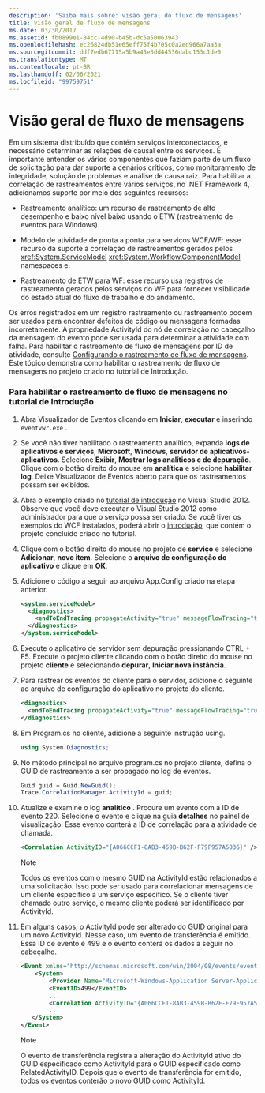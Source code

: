 ```yaml
---
description: 'Saiba mais sobre: visão geral do fluxo de mensagens'
title: Visão geral de fluxo de mensagens
ms.date: 03/30/2017
ms.assetid: fb0899e1-84cc-4d90-b45b-dc5a50063943
ms.openlocfilehash: ec26824db51e65eff75f4b705c0a2ed966a7aa3a
ms.sourcegitcommit: ddf7edb67715a5b9a45e3dd44536dabc153c1de0
ms.translationtype: MT
ms.contentlocale: pt-BR
ms.lasthandoff: 02/06/2021
ms.locfileid: "99759751"
---
```

# <a name="message-flow-overview"></a>Visão geral de fluxo de mensagens

Em um sistema distribuído que contém serviços interconectados, é necessário determinar as relações de causal entre os serviços. É importante entender os vários componentes que faziam parte de um fluxo de solicitação para dar suporte a cenários críticos, como monitoramento de integridade, solução de problemas e análise de causa raiz. Para habilitar a correlação de rastreamentos entre vários serviços, no .NET Framework 4, adicionamos suporte por meio dos seguintes recursos:

- Rastreamento analítico: um recurso de rastreamento de alto desempenho e baixo nível baixo usando o ETW (rastreamento de eventos para Windows).

- Modelo de atividade de ponta a ponta para serviços WCF/WF: esse recurso dá suporte à correlação de rastreamentos gerados pelos <xref:System.ServiceModel> <xref:System.Workflow.ComponentModel> namespaces e.

- Rastreamento de ETW para WF: esse recurso usa registros de rastreamento gerados pelos serviços do WF para fornecer visibilidade do estado atual do fluxo de trabalho e do andamento.

 Os erros registrados em um registro rastreamento ou rastreamento podem ser usados para encontrar defeitos de código ou mensagens formadas incorretamente. A propriedade ActivityId do nó de correlação no cabeçalho da mensagem do evento pode ser usada para determinar a atividade com falha. Para habilitar o rastreamento de fluxo de mensagens por ID de atividade, consulte [Configurando o rastreamento de fluxo de mensagens](./etw/configuring-message-flow-tracing.md). Este tópico demonstra como habilitar o rastreamento de fluxo de mensagens no projeto criado no tutorial de Introdução.

### <a name="to-enable-message-flow-tracing-in-the-getting-started-tutorial"></a>Para habilitar o rastreamento de fluxo de mensagens no tutorial de Introdução

1. Abra Visualizador de Eventos clicando em **Iniciar**, **executar** e inserindo `eventvwr.exe` .

2. Se você não tiver habilitado o rastreamento analítico, expanda **logs de aplicativos e serviços**, **Microsoft**, **Windows**, **servidor de aplicativos-aplicativos**. Selecione **Exibir**, **Mostrar logs analíticos e de depuração**. Clique com o botão direito do mouse em **analítica** e selecione **habilitar log**. Deixe Visualizador de Eventos aberto para que os rastreamentos possam ser exibidos.

3. Abra o exemplo criado no [tutorial de introdução](../getting-started-tutorial.md) no Visual Studio 2012. Observe que você deve executar o Visual Studio 2012 como administrador para que o serviço possa ser criado. Se você tiver os exemplos do WCF instalados, poderá abrir o [introdução](../samples/getting-started-sample.md), que contém o projeto concluído criado no tutorial.

4. Clique com o botão direito do mouse no projeto de **serviço** e selecione **Adicionar**, **novo item**. Selecione o **arquivo de configuração do aplicativo** e clique em **OK**.

5. Adicione o código a seguir ao arquivo App.Config criado na etapa anterior.

    ```xml
    <system.serviceModel>
      <diagnostics>
        <endToEndTracing propagateActivity="true" messageFlowTracing="true"/>
      </diagnostics>
    </system.serviceModel>
    ```

6. Execute o aplicativo de servidor sem depuração pressionando CTRL + F5. Execute o projeto cliente clicando com o botão direito do mouse no projeto **cliente** e selecionando **depurar**, **Iniciar nova instância**.

7. Para rastrear os eventos do cliente para o servidor, adicione o seguinte ao arquivo de configuração do aplicativo no projeto do cliente.

    ```xml
    <diagnostics>
      <endToEndTracing propagateActivity="true" messageFlowTracing="true"/>
    </diagnostics>
    ```

8. Em Program.cs no cliente, adicione a seguinte instrução using.

    ```csharp
    using System.Diagnostics;
    ```

9. No método principal no arquivo program.cs no projeto cliente, defina o GUID de rastreamento a ser propagado no log de eventos.

    ```csharp
    Guid guid = Guid.NewGuid();
    Trace.CorrelationManager.ActivityId = guid;
    ```

10. Atualize e examine o log **analítico**  .  Procure um evento com a ID de evento 220.  Selecione o evento e clique na guia **detalhes** no painel de visualização. Esse evento conterá a ID de correlação para a atividade de chamada.

    ```xml
    <Correlation ActivityID="{A066CCF1-8AB3-459B-B62F-F79F957A5036}" />
    ```

    > [!NOTE]
    > Todos os eventos com o mesmo GUID na ActivityId estão relacionados a uma solicitação. Isso pode ser usado para correlacionar mensagens de um cliente específico a um serviço específico. Se o cliente tiver chamado outro serviço, o mesmo cliente poderá ser identificado por ActivityId.

11. Em alguns casos, o ActivityId pode ser alterado do GUID original para um novo ActivityId. Nesse caso, um evento de transferência é emitido. Essa ID de evento é 499 e o evento conterá os dados a seguir no cabeçalho.

    ```xml
    <Event xmlns="http://schemas.microsoft.com/win/2004/08/events/event">
        <System>
            <Provider Name="Microsoft-Windows-Application Server-Applications" Guid="{c651f5f6-1c0d-492e-8ae1-b4efd7c9d503}" />
            <EventID>499</EventID>
            ...
            <Correlation ActivityID="{A066CCF1-8AB3-459B-B62F-F79F957A5036}" RelatedActivityID="{85FC0930-9C49-42DA-804B-A7368104BD1B}" />
            ...
       </System>
    </Event>
    ```

    > [!NOTE]
    > O evento de transferência registra a alteração do ActivityId ativo do GUID especificado como ActivityId para o GUID especificado como RelatedActivityID. Depois que o evento de transferência for emitido, todos os eventos conterão o novo GUID como ActivityId.
